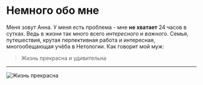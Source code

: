 # Немного обо мне
Меня зовут Анна.
У меня есть проблема - мне **не хватает** 24 часов в сутках.
Ведь в жизни так много всего *интересного* и *важного*.
Семья, путешествия, крутая перпективная работа и интересная, многообещающая учёба в Нетологии.
Как говорит мой муж:
> Жизнь прекрасна и удивительна
> 
***
![Жизнь прекрасна](https://vk.com/feed?z=photo-30559917_457418806%2Fwall-30559917_1022708 "Планета огромна")